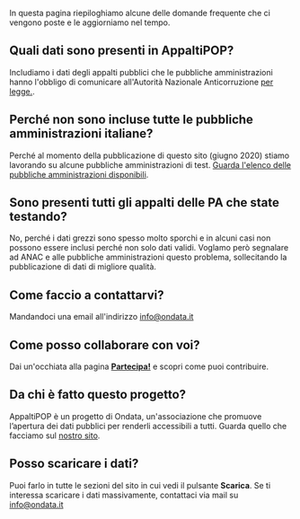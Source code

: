 In questa pagina riepiloghiamo alcune delle domande frequente che ci vengono poste e le aggiorniamo nel tempo.

## Quali dati sono presenti in AppaltiPOP?

Includiamo i dati degli appalti pubblici che le pubbliche amministrazioni hanno l'obbligo di comunicare all'Autorità Nazionale Anticorruzione [per legge.](http://www.anticorruzione.it/portal/public/classic/Attivitadocumentazione/ContrattiPubblici/Normativa).

## Perché non sono incluse tutte le pubbliche amministrazioni italiane?

Perché al momento della pubblicazione di questo sito (giugno 2020) stiamo lavorando su alcune pubbliche amministrazioni di test. [Guarda l'elenco delle pubbliche amministrazioni disponibili](./buyers).

## Sono presenti tutti gli appalti delle PA che state testando?

No, perché i dati grezzi sono spesso molto sporchi e in alcuni casi non possono essere inclusi perché non solo dati validi. Voglamo però segnalare ad ANAC e alle pubbliche amministrazioni questo problema, sollecitando la pubblicazione di dati di migliore qualità.

## Come faccio a contattarvi?

Mandandoci una email all'indirizzo info@ondata.it

## Come posso collaborare con voi?

Dai un'occhiata alla pagina **[Partecipa!](./get-involved)** e scopri come puoi contribuire.

## Da chi è fatto questo progetto?

AppaltiPOP è un progetto di Ondata, un'associazione che promuove l’apertura dei dati pubblici per renderli accessibili a tutti. Guarda quello che facciamo sul [nostro sito](https://www.ondata.it).

## Posso scaricare i dati?

Puoi farlo in tutte le sezioni del sito in cui vedi il pulsante **Scarica**. Se ti interessa scaricare i dati massivamente, contattaci via mail su info@ondata.it
